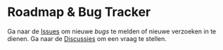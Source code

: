 # Roadmap & Bug Tracker
Ga naar de [Issues](https://github.com/persoonlijk-afscheid-online/roadmap/issues) om nieuwe *bugs* te melden of nieuwe verzoeken in te dienen. Ga naar de [Discussies](https://github.com/persoonlijk-afscheid-online/roadmap/discussions) om een vraag te stellen.
